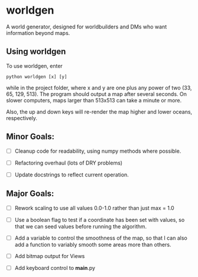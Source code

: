 worldgen
========

A world generator, designed for worldbuilders and DMs who want information beyond maps.

## Using worldgen
To use worldgen, enter

    python worldgen [x] [y]

while in the project folder, where x and y are one plus any power of two (33, 65, 129, 513). The program should output a map after several seconds. On slower computers, maps larger than 513x513 can take a minute or more.

Also, the up and down keys will re-render the map higher and lower oceans, respectively.

## Minor Goals:

- [ ] Cleanup code for readability, using numpy methods where possible.

- [ ] Refactoring overhaul (lots of DRY problems)

- [ ] Update docstrings to reflect current operation.

## Major Goals:

- [ ] Rework scaling to use all values 0.0-1.0 rather than just max = 1.0

- [ ] Use a boolean flag to test if a coordinate has been set with values, so that we can seed values before running the algorithm.

- [ ] Add a variable to control the smoothness of the map, so that I can also add a function to variably smooth some areas more than others.

- [ ] Add bitmap output for Views

- [ ] Add keyboard control to __main__.py
